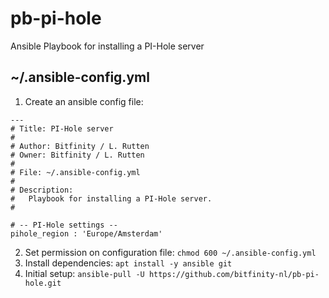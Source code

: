 # pb-pi-hole
Ansible Playbook for installing a PI-Hole server


## ~/.ansible-config.yml ##

1. Create an ansible config file:
```
---
# Title: PI-Hole server
#
# Author: Bitfinity / L. Rutten
# Owner: Bitfinity / L. Rutten
#
# File: ~/.ansible-config.yml
#
# Description:
#   Playbook for installing a PI-Hole server.
#

# -- PI-Hole settings --
pihole_region : 'Europe/Amsterdam'

```

2. Set permission on configuration file: `chmod 600 ~/.ansible-config.yml`
3. Install dependencies: `apt install -y ansible git`
4. Initial setup: `ansible-pull -U https://github.com/bitfinity-nl/pb-pi-hole.git`

